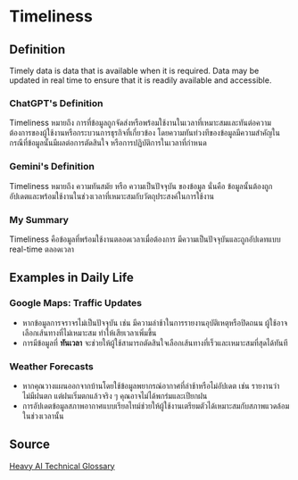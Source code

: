 # Timeliness

## Definition
Timely data is data that is available when it is required. Data may be updated in real time to ensure that it is readily available and accessible.

### ChatGPT's Definition
Timeliness หมายถึง การที่ข้อมูลถูกจัดส่งหรือพร้อมใช้งานในเวลาที่เหมาะสมและทันต่อความต้องการของผู้ใช้งานหรือกระบวนการธุรกิจที่เกี่ยวข้อง โดยความทันท่วงทีของข้อมูลมีความสำคัญในกรณีที่ข้อมูลนั้นมีผลต่อการตัดสินใจ หรือการปฏิบัติการในเวลาที่กำหนด

### Gemini's Definition
Timeliness หมายถึง ความทันสมัย หรือ ความเป็นปัจจุบัน ของข้อมูล นั่นคือ ข้อมูลนั้นต้องถูกอัปเดตและพร้อมใช้งานในช่วงเวลาที่เหมาะสมกับวัตถุประสงค์ในการใช้งาน

### My Summary
Timeliness คือข้อมูลที่พร้อมใช้งานตลอดเวลาเมื่อต้องการ มีความเป็นปัจจุบันและถูกอัปเดทแบบ real-time ตลอดเวลา

## Examples in Daily Life

### Google Maps: Traffic Updates
- หากข้อมูลการจราจรไม่เป็นปัจจุบัน เช่น มีความล่าช้าในการรายงานอุบัติเหตุหรือปิดถนน ผู้ใช้อาจเลือกเส้นทางที่ไม่เหมาะสม ทำให้เสียเวลาเพิ่มขึ้น
- การมีข้อมูลที่ **ทันเวลา** จะช่วยให้ผู้ใช้สามารถตัดสินใจเลือกเส้นทางที่เร็วและเหมาะสมที่สุดได้ทันที

### Weather Forecasts
- หากคุณวางแผนออกจากบ้านโดยใช้ข้อมูลพยากรณ์อากาศที่ล่าช้าหรือไม่อัปเดต เช่น รายงานว่าไม่มีฝนตก แต่ฝนเริ่มตกแล้วจริง ๆ คุณอาจไม่ได้พกร่มและเปียกฝน
- การอัปเดตข้อมูลสภาพอากาศแบบเรียลไทม์ช่วยให้ผู้ใช้งานเตรียมตัวได้เหมาะสมกับสภาพแวดล้อมในช่วงเวลานั้น

## Source
[Heavy AI Technical Glossary](https://www.heavy.ai/technical-glossary/data-quality)
